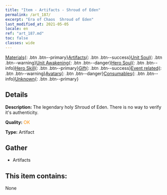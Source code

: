 ```yaml
---
title: "Item - Artifacts - Shroud of Eden"
permalink: /art_187/
excerpt: "Era of Chaos  Shroud of Eden"
last_modified_at: 2021-05-05
locale: en
ref: "art_187.md"
toc: false
classes: wide
---
```

 [Materials](/Items/){: .btn .btn--primary}[Artifacts](/Items/Artifacts/){: .btn .btn--success}[Unit Soul](/Items/UnitSoul/){: .btn .btn--warning}[Unit Awakening](/Items/UnitAwakening/){: .btn .btn--danger}[Hero Soul](/Items/HeroSoul/){: .btn .btn--info}[Hero Skill](/Items/HeroSkill/){: .btn .btn--primary}[Gift](/Items/Gift/){: .btn .btn--success}[Event related](/Items/Events/){: .btn .btn--warning}[Avatars](/Items/Avatars/){: .btn .btn--danger}[Consumables](/Items/Consumables/){: .btn .btn--info}[Unknown](/Items/Unknown/){: .btn .btn--primary}

## Details
 **Description:** The legendary holy Shroud of Eden. There is no way to verify it's authenticity.

 **Quality:** <span style="color: #FF8C00">OK</span>

 **Type:** Artifact

## Gather

*    Artifacts 

## This item contains:

  None

